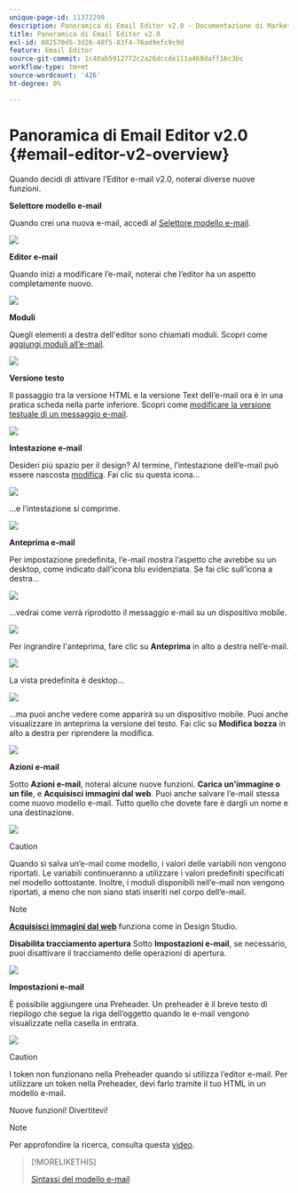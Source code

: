 ```yaml
---
unique-page-id: 11372299
description: Panoramica di Email Editor v2.0 - Documentazione di Marketo - Documentazione del prodotto
title: Panoramica di Email Editor v2.0
exl-id: 082570d5-3d26-48f5-83f4-76ad9efc9c9d
feature: Email Editor
source-git-commit: 1c40ab5912772c2a26dccde111a468daff16c3bc
workflow-type: tm+mt
source-wordcount: '426'
ht-degree: 0%

---
```


# Panoramica di Email Editor v2.0 {#email-editor-v2-overview}

Quando decidi di attivare l’Editor e-mail v2.0, noterai diverse nuove funzioni.

**Selettore modello e-mail**

Quando crei una nuova e-mail, accedi al [Selettore modello e-mail](/help/marketo/product-docs/email-marketing/general/email-editor-2/email-template-picker-overview.md).

![](assets/email-editor-v2-overview-1.png)

**Editor e-mail**

Quando inizi a modificare l’e-mail, noterai che l’editor ha un aspetto completamente nuovo.

![](assets/email-editor-v2-overview-2.png)

**Moduli**

Quegli elementi a destra dell&#39;editor sono chiamati moduli. Scopri come [aggiungi moduli all’e-mail](/help/marketo/product-docs/email-marketing/general/email-editor-2/add-modules-to-your-email.md).

![](assets/email-editor-v2-overview-3.png)

**Versione testo**

Il passaggio tra la versione HTML e la versione Text dell’e-mail ora è in una pratica scheda nella parte inferiore. Scopri come [modificare la versione testuale di un messaggio e-mail](/help/marketo/product-docs/email-marketing/general/creating-an-email/edit-the-text-version-of-an-email.md).

![](assets/email-editor-v2-overview-4.png)

**Intestazione e-mail**

Desideri più spazio per il design? Al termine, l’intestazione dell’e-mail può essere nascosta [modifica](/help/marketo/product-docs/email-marketing/general/creating-an-email/edit-your-email-header.md). Fai clic su questa icona...

![](assets/email-editor-v2-overview-5.png)

...e l’intestazione si comprime.

![](assets/email-editor-v2-overview-6.png)

**Anteprima e-mail**

Per impostazione predefinita, l’e-mail mostra l’aspetto che avrebbe su un desktop, come indicato dall’icona blu evidenziata. Se fai clic sull’icona a destra...

![](assets/email-editor-v2-overview-7.png)

...vedrai come verrà riprodotto il messaggio e-mail su un dispositivo mobile.

![](assets/email-editor-v2-overview-8.png)

Per ingrandire l&#39;anteprima, fare clic su **Anteprima** in alto a destra nell’e-mail.

![](assets/email-editor-v2-overview-9.png)

La vista predefinita è desktop...

![](assets/email-editor-v2-overview-10.png)

...ma puoi anche vedere come apparirà su un dispositivo mobile. Puoi anche visualizzare in anteprima la versione del testo. Fai clic su **Modifica bozza** in alto a destra per riprendere la modifica.

![](assets/email-editor-v2-overview-11.png)

**Azioni e-mail**

Sotto **Azioni e-mail**, noterai alcune nuove funzioni. **Carica un&#39;immagine o un file**, e **Acquisisci immagini dal web**. Puoi anche salvare l’e-mail stessa come nuovo modello e-mail. Tutto quello che dovete fare è dargli un nome e una destinazione.

![](assets/email-editor-v2-overview-12.png)

>[!CAUTION]
>
>Quando si salva un’e-mail come modello, i valori delle variabili non vengono riportati. Le variabili continueranno a utilizzare i valori predefiniti specificati nel modello sottostante. Inoltre, i moduli disponibili nell’e-mail non vengono riportati, a meno che non siano stati inseriti nel corpo dell’e-mail.

>[!NOTE]
>
>**[Acquisisci immagini dal web](/help/marketo/product-docs/demand-generation/images-and-files/grab-the-images-from-a-web-page.md)** funziona come in Design Studio.

**Disabilita tracciamento apertura** Sotto **Impostazioni e-mail**, se necessario, puoi disattivare il tracciamento delle operazioni di apertura.

![](assets/email-editor-v2-overview-13.png)

**Impostazioni e-mail**

È possibile aggiungere una Preheader. Un preheader è il breve testo di riepilogo che segue la riga dell’oggetto quando le e-mail vengono visualizzate nella casella in entrata.

![](assets/email-editor-v2-overview-14.png)

>[!CAUTION]
>
>I token non funzionano nella Preheader quando si utilizza l’editor e-mail. Per utilizzare un token nella Preheader, devi farlo tramite il tuo HTML in un modello e-mail.

Nuove funzioni! Divertitevi!

>[!NOTE]
>
>Per approfondire la ricerca, consulta questa [video](https://nation.marketo.com/videos/1463).

>[!MORELIKETHIS]
>
>[Sintassi del modello e-mail](/help/marketo/product-docs/email-marketing/general/email-editor-2/email-template-syntax.md)
